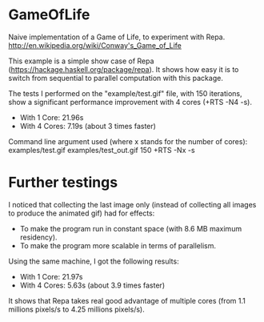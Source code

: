 GameOfLife
==========

Naive implementation of a Game of Life, to experiment with Repa.
http://en.wikipedia.org/wiki/Conway's_Game_of_Life

This example is a simple show case of Repa (https://hackage.haskell.org/package/repa). It shows how easy it is to switch from sequential to parallel computation with this package.

The tests I performed on the "example/test.gif" file, with 150 iterations, show a significant performance improvement with 4 cores (+RTS -N4 -s).
- With 1 Core: 21.96s
- With 4 Cores: 7.19s (about 3 times faster)
 
Command line argument used (where x stands for the number of cores):
examples/test.gif examples/test_out.gif 150 +RTS -Nx -s


Further testings
================

I noticed that collecting the last image only (instead of collecting all images to produce the animated gif) had for effects:
- To make the program run in constant space (with 8.6 MB maximum residency).
- To make the program more scalable in terms of parallelism.

Using the same machine, I got the following results:
- With 1 Core: 21.97s
- With 4 Cores: 5.63s (about 3.9 times faster)

It shows that Repa takes real good advantage of multiple cores (from 1.1 millions pixels/s to 4.25 millions pixels/s).
